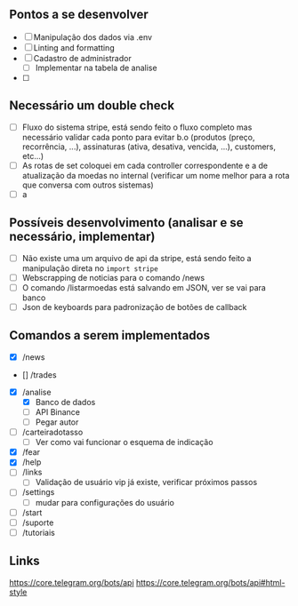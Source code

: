 ## Pontos a se desenvolver
- [ ] Manipulação dos dados via .env
- [ ] Linting and formatting
- [ ] Cadastro de administrador
  - [ ] Implementar na tabela de analise
- [ ]

## Necessário um double check
- [ ] Fluxo do sistema stripe, está sendo feito o fluxo completo mas necessário validar cada ponto para evitar b.o (produtos (preço, recorrência, ...), assinaturas (ativa, desativa, vencida, ...), customers, etc...)
- [ ] As rotas de set coloquei em cada controller correspondente e a de atualização da moedas no internal (verificar um nome melhor para a rota que conversa com outros sistemas)
- [ ] a

## Possíveis desenvolvimento (analisar e se necessário, implementar)
- [ ] Não existe uma um arquivo de api da stripe, está sendo feito a manipulação direta no `import stripe`
- [ ] Webscrapping de noticias para o comando /news
- [ ] O comando /listarmoedas está salvando em JSON, ver se vai para banco
- [ ] Json de keyboards para padronização de botões de callback

## Comandos a serem implementados
- [x] /news
- [] /trades
- [x] /analise
  - [x] Banco de dados
  - [ ] API Binance
  - [ ] Pegar autor
- [ ] /carteiradotasso
  - [ ] Ver como vai funcionar o esquema de indicação
- [x] /fear
- [x] /help
- [ ] /links
  - [ ] Validação de usuário vip já existe, verificar próximos passos
- [ ] /settings
  - [ ] mudar para configurações do usuário
- [ ] /start
- [ ] /suporte
- [ ] /tutoriais

## Links

https://core.telegram.org/bots/api
https://core.telegram.org/bots/api#html-style
